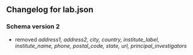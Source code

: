 ## Changelog for lab.json

### Schema version 2
* removed *address1, address2, city, country, institute_label, institute_name, phone, postal_code, state, url, principal_investigators*
